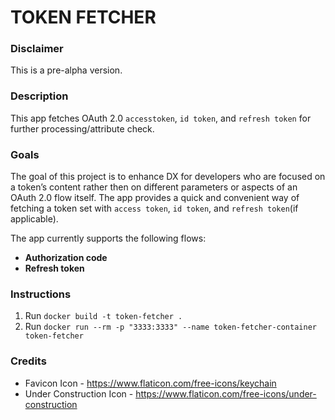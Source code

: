 # TOKEN FETCHER

### Disclaimer
This is a pre-alpha version.

### Description
This app fetches OAuth 2.0 `accesstoken`, `id token`, and `refresh token` for further processing/attribute check.

### Goals
The goal of this project is to enhance DX for developers who are focused on a token’s content rather then on different parameters or aspects of an OAuth 2.0 flow itself. The app provides a quick and convenient way of fetching a token set with `access token`, `id token`, and `refresh token`(if applicable).

The app currently supports the following flows:
- **Authorization code** 
- **Refresh token**


### Instructions
1. Run `docker build -t token-fetcher .`
2. Run `docker run --rm -p "3333:3333" --name token-fetcher-container token-fetcher`

### Credits
- Favicon Icon - https://www.flaticon.com/free-icons/keychain
- Under Construction Icon - https://www.flaticon.com/free-icons/under-construction